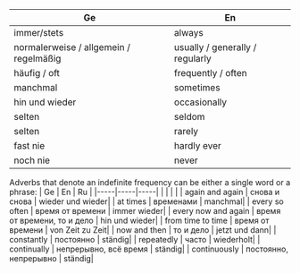 
| Ge                                     | En                              |
|----------------------------------------|---------------------------------|
| immer/stets                            | always                          |
| normalerweise / allgemein / regelmäßig | usually / generally / regularly |
| häufig / oft                           | frequently / often              |
| manchmal                               | sometimes                       |
| hin und wieder                         | occasionally                    |
| selten                                 | seldom                          |
| selten                                 | rarely                          |
| fast nie                               | hardly ever                     |
| noch nie                               | never                           |













Adverbs that denote an indefinite frequency can be either a single word or a phrase:
| Ge  | En  | Ru  |
|-----|-----|-----|
|     |     |     |
| again and again | снова и снова | wieder und wieder|
| at times | временами | manchmal|
| every so often | время от времени | immer wieder|
| every now and again | время от времени, то и дело | hin und wieder|
| from time to time | время от времени | von Zeit zu Zeit|
| now and then | то и дело | jetzt und dann|
| constantly | постоянно | ständig|
| repeatedly | часто | wiederholt|
| continually | непрерывно, всё время | ständig|
| continuously | постоянно, непрерывно | ständig|